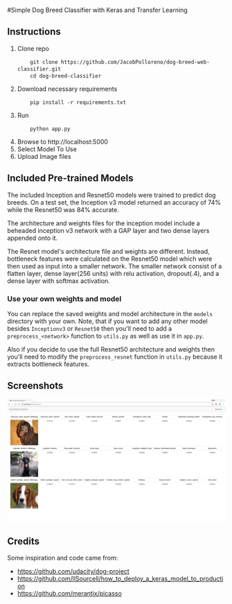 #Simple Dog Breed Classifier with Keras and Transfer Learning

## Instructions
1. Clone repo
	```
		git clone https://github.com/JacobPolloreno/dog-breed-web-classifier.git
		cd dog-breed-classifier
	```
2. Download necessary requirements
	```
		pip install -r requirements.txt
	```
3. Run
	```
		python app.py
	```
4. Browse to http://localhost:5000
5. Select Model To Use
6. Upload Image files

## Included Pre-trained Models
The included Inception and Resnet50 models were trained to predict dog breeds. On a test set, the Inception v3 model returned an accuracy of 74% while the Resnet50 was 84% accurate.

The architecture and weights files for the inception model include a beheaded inception v3 network with a GAP layer and two dense layers appended onto it.

The Resnet model's architecture file and weights are different. Instead, bottleneck features were calculated on the Resnet50 model which were then used as input into a smaller network. The smaller network consist of a flatten layer, dense layer(256 units) with relu activation, dropout(.4), and a dense layer with softmax activation.

### Use your own weights and model
You can replace the saved weights and model architecture in the `models` directory with your own. Note, that if you want to add any other model besides `Inceptionv3` or `Resnet50` then you'll need to add a `preprocess_<network>` function to `utils.py` as well as use it in `app.py`.

Also if you decide to use the full Resnet50 architecture and weights then you'll need to modify the `preprocess_resnet` function in `utils.py` because it extracts bottleneck features. 

## Screenshots
![dog breed predictions](./screenshots/screenshot_1.png "Dog Breed Class Probabilities")

## Credits
Some inspiration and code came from:
- https://github.com/udacity/dog-project
- https://github.com/llSourcell/how_to_deploy_a_keras_model_to_production
- https://github.com/merantix/picasso